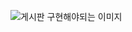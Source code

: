 ![게시판 구현해야되는 이미지](https://user-images.githubusercontent.com/90013740/159152601-eddf65b9-8d5d-401e-bec4-e57ed6782f16.png) 
